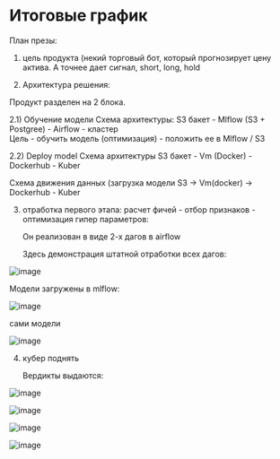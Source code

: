 # Итоговые график


План презы:

1) цель продукта (некий торговый бот, который прогнозирует цену актива. А точнее дает сигнал, short, long, hold

2) Архитектура решения:

Продукт разделен на 2 блока. 

2.1) Обучение модели 
Схема архитектуры: S3 бакет - Mlflow (S3 + Postgree)  - Airflow - кластер   
Цель - обучить модель (оптимизация) - положить ее в Mlflow / S3

2.2) Deploy model
Схема архитектуры S3 бакет - Vm (Docker) - Dockerhub - Kuber 

Схема движения данных (загрузка модели S3 -> Vm(docker) -> Dockerhub - Kuber 

3) отработка первого этапа: расчет фичей - отбор признаков - оптимизация гипер параметров:

   Он реализован в виде 2-х дагов в airflow

   Здесь демонстрация штатной отработки всех дагов:

  ![image](https://github.com/user-attachments/assets/1f261026-e7a4-4e46-8d10-7f9b4e95bc17)


   Модели загружены в mlflow:

   ![image](https://github.com/user-attachments/assets/c4f2b4ed-0221-4492-8030-15c560c35e16)


   сами модели

   ![image](https://github.com/user-attachments/assets/50a5f961-770d-4375-a33b-dfc2ce6dcfd6)


4) кубер поднять

   Вердикты выдаются:

![image](https://github.com/user-attachments/assets/0d21dbe8-bfb3-4002-8194-1df523366cb5)


   ![image](https://github.com/user-attachments/assets/640803bd-49d4-494e-9ddf-f79347cfe03b)


   ![image](https://github.com/user-attachments/assets/e8dd770f-f75f-4d0b-82c2-3ced4fc30d3d)



![image](https://github.com/user-attachments/assets/50866f11-a55e-40fd-bc16-29fd6fbf0ee0)


